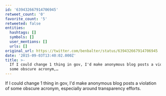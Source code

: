 ```yaml
---
id: '639432667914706945'
retweet_count: '0'
favorite_count: '5'
retweeted: false
entities:
  hashtags: []
  symbols: []
  user_mentions: []
  urls: []
original_url: https://twitter.com/benbalter/status/639432667914706945
date: '2015-09-03T13:40:02.000Z'
title: >-
  If I could change 1 thing in gov, I'd make anonymous blog posts a violation of
  some obscure acronym,…
---
```


If I could change 1 thing in gov, I'd make anonymous blog posts a violation of some obscure acronym, especially around transparency efforts.
